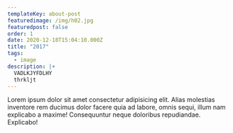 ```yaml
---
templateKey: about-post
featuredimage: /img/h02.jpg
featuredpost: false
order: 1
date: 2020-12-18T15:04:10.000Z
title: "2017"
tags:
  - image
description: |+
  VADLKJYFDLHY
  thrkljt
---
```

Lorem ipsum dolor sit amet consectetur adipisicing elit. Alias
  molestias inventore rem ducimus dolor facere quia ad labore, omnis sequi,
  illum nam explicabo a maxime! Consequuntur neque doloribus repudiandae.
  Explicabo!